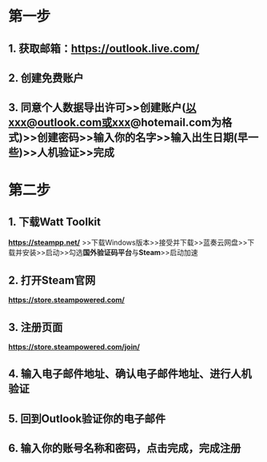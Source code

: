 # **第一步**

## 1. 获取邮箱：**https://outlook.live.com/**
## 2. 创建免费账户
## 3. 同意个人数据导出许可>>创建账户(**以xxx@outlook.com或xxx@hotemail.com为格式**)>>创建密码>>输入你的名字>>输入出生日期(**早一些**)>>人机验证>>完成

# **第二步**

## 1. 下载**Watt Toolkit**
**https://steampp.net/**  >>下载Windows版本>>接受并下载>>蓝奏云网盘>>下载并安装>>启动>>勾选**国外验证码平台**与**Steam**>>启动加速
## 2. 打开Steam**官网**
**https://store.steampowered.com/**
## 3. 注册页面
**https://store.steampowered.com/join/**
## 4. 输入电子邮件地址、确认电子邮件地址、进行人机验证
## 5. 回到**Outlook**验证你的电子邮件
## 6. 输入你的账号名称和密码，点击完成，完成注册
